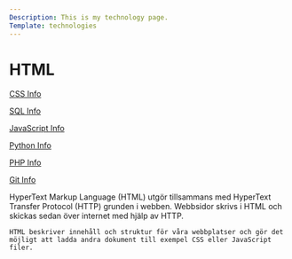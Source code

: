 ```yaml
---
Description: This is my technology page.
Template: technologies
---
```


<h1> HTML </h1>
<div class="aside">
    <p><a href="../portfolio/css">CSS Info</a></p>
    <p><a href="../portfolio/sqlite">SQL Info</a></p>
    <p><a href="../portfolio/javascript">JavaScript Info</a></p>
    <p><a href="../portfolio/python">Python Info</a></p>
    <p><a href="../portfolio/php">PHP Info</a></p>
    <p><a href="../portfolio/git">Git Info</a></p>
</div>
<div class="text">
    HyperText Markup Language (HTML) utgör tillsammans med HyperText Transfer Protocol (HTTP) grunden i webben. Webbsidor skrivs i HTML och skickas sedan över internet med hjälp av HTTP.

    HTML beskriver innehåll och struktur för våra webbplatser och gör det möjligt att ladda andra dokument till exempel CSS eller JavaScript filer.

</div>
